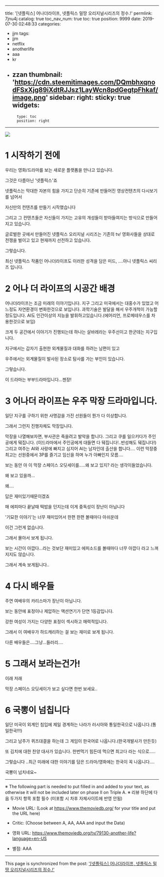 
---
title: '[넷플릭스] 어나더라이프, 넷플릭스 밀땅 오리지널시리즈의 정수.!'
permlink: 7jnu4j
catalog: true
toc_nav_num: true
toc: true
position: 9999
date: 2019-07-30 02:48:33
categories:
- jjm
tags:
- jjm
- netflix
- anotherlife
- aaa
- kr
- zzan
thumbnail: 'https://cdn.steemitimages.com/DQmbhxqnodFSxXjg89iXdtRJJsz1LayWcn8pdGegtpFhkaf/image.png'
sidebar:
    right:
        sticky: true
widgets:
    -
        type: toc
        position: right
---


![](https://cdn.steemitimages.com/DQmbhxqnodFSxXjg89iXdtRJJsz1LayWcn8pdGegtpFhkaf/image.png)

# 1 시작하기 전에
우리는 영화/드라마를 보는 새로운 플랫폼을 만나고 있습니다.

그것은 다름아닌 '넷플릭스'죠

넷플릭스는 막대한 자본의 힘을 가지고 단순히 기존에 만들어진 영상컨텐츠의 다시보기를 넘어서

자신만의 컨텐츠를 만들기 시작했습니다

그리고 그 컨텐츠들은 자신들이 가지는 고유의 개성들이 받아들여지는 방식으로 만들어지고 있습니다.

글로벌한 곳에서 만들어진 넷플릭스 오리지널 시리즈는 기존의 tv/ 영화사들을 상대로 전쟁을 벌이고 있고 현재까지 선전하고 있습니다.

 그렇습니다.

최신 넷플릭스 작품인 어나더라이프도 이러한 성격을 담은 미드, ....아니 넷플릭스 씨리즈 입니다.

# 2 어나 더 라이프의 시공간 배경

어나더라이프는 조금 미래의 이야기입니다. 지구 그리고  미국에서는 대홍수가 있었고 어느정도 자연환경이 변화한것으로 보입니다. 과학기술은 발달을 해서 우주개척이 가능할 정도입니다. AI도 인간이상의 지능을 발휘하고있습니다.(에어리언, 프로메테우스를 차용한것으로 보임)

크게 두 공간에서 이야기가 진행되는데 하나는 살바레라는 우주선이고 한군데는 지구입니다.

지구에서는 갑자기 출현한 외계물질과 대화를 하려는 남편이 있고

우주에서는 외계물질이 발사된 장소로 탐사를 가는 부인이 있습니다.

그렇습니다.

이 드라마는 부부드라마입니다...젠장!

# 3 어나더 라이프는 우주 막장 드라마입니다.

일단 지구를 구하기 위한 사명감을 가진 선원들이 뭔가 다 이상합니다.

그래서 그런지 진행자체도 막장입니다.

막장을 나열해보자면, 부사관은 죽을려고 발악을 합니다. 그리고 쿠를 일으키다가 주인공에게 뒈집니다.
(이드라마에서 주인공에게 대들면 다 뒈집니다!..반성해도 뒈집니다!)
그리고 여주는 AI와 사랑에 빠지고 심지어 AI는 남자인데 출산을 합니다....  이런 막장중 최고는 선원중에서 3P를 즐기고 임신을 하며 누가 아빠인지 모름....

보는 동안 아 이 막장 스페이스 오딧세이를.....왜 보고 있지? 라는 생각이들었습니다.

왜 보고 있을까...

왜....

답은 재미있기때문이겠죠

매 에피마다 끝날때 떡밥을 던지는데 이게 중독성이 장난이 아닙니다

'기묘한 이야기'는 너무 재미있어서 한편 한편 볼때마다 아쉬운데

이건 그런게 없습니다. 

그래서 몰아서 보게 됩니다.

보는 시간이 아깝다...라는 것보단 재미있고 에피소드를 볼때마다 너무 아깝다 라고 느껴지지도 않습니다.

그래서 계속 보게됩니다..

# 4 다시 배우들

주연 여배우의 카리스마가 장난이 아닙니다.

보는 동안에 표정이나 제압하는 액션연기가 단연 1등감입니다.

강한 여성이 가지는 다양한 표정이 섹시하고 매력적입니다. 

그래서 이 여배우가 하드캐리하는 걸 보는 재미로 보게 됩니다.

다른 배우들은....그냥...들러리....

# 5 그래서 보라는건가!

이래 저래 

막장 스페이스 오딧세이가 보고 싶다면 한번 보세요..


# 6 국뽕이 넘칩니다

일단 미국이 외계인 침입에 제일 경계하는 나라가 러시아와 통일한국으로 나옵니다.(통일한국!!!)

그리고 남주가 퀴즈대결을 하는데 그 게임이 한국어로 나옵니다.(한국개발사가 만든듯)

또 김치에 대한 찬양 대사가 있습니다. 한번먹기 힘든데 먹으면 최고다 라는 식으로.....

그렇습니다 ..최근 미래에 대한 이야기를 담은 드라마/영화에는 한국이 꼭 나옵니다....
 
국뽕이 넘치네요~


---
※ The following part is needed to put filled in and added to your text, as otherwise it will not be included later on phase II on Triple A.
※ 리뷰 하단에 다음 두가지 항목 포함 필수 (미포함 시 차후 자체사이트에 반영 안됨)

* Movie URL: (Look at https://www.themoviedb.org/ for your title and put the URL here)
* Critic: (Choose between A, AA, AAA and input the Data)

* 영화 URL: https://www.themoviedb.org/tv/79130-another-life?language=en-US
* 별점: AAA

- - -

This page is synchronized from the post: ['[넷플릭스] 어나더라이프, 넷플릭스 밀땅 오리지널시리즈의 정수.!'](https://steemit.com/@virus707/7jnu4j)
